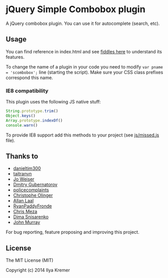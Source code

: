 jQuery Simple Combobox plugin
=============================

A jQuery combobox plugin. You can use it for autocomplete (search, etc).

Usage
-----

You can find reference in index.html and see [fiddles here](http://jsfiddle.net/user/ivkremer/fiddles/ "JSFiddle") to understand its features.

To change the name of a plugin in your code you need to modify ```var pname = 'scombobox';``` line (starting the script). Make sure your CSS class prefixes correspond this name.

### IE8 compatibility ###

This plugin uses the following JS native stuff:

```JavaScript
String.prototype.trim()
Object.keys()
Array.prototype.indexOf()
console.warn()
```

To provide IE8 support add this methods to your project (see [js/missed.js](https://github.com/ivkremer/jquery-simple-combobox/blob/master/js/missed.js) file).

Thanks to
---------

* [danieltim300](https://github.com/danieltim300)
* [taitranvn](https://github.com/taitranvn)
* [Jo Weiser](https://github.com/joweiser)
* [Dmitry Gubernatorov](https://github.com/dgubernatorov-softheme)
* [policecomplaints](https://github.com/policecomplaints)
* [Christophe Olinger](https://github.com/olingerc)
* [Allan Laal](https://github.com/allanlaal)
* [RyanPaddyFronde](https://github.com/RyanPaddyFronde)
* [Chris Meza](https://github.com/cmeza)
* [Dima Snisarenko](https://github.com/InSearch)
* [John Murray](https://github.com/gjsjohnmurray)

For bug reporting, feature proposing and improving this project.

License
-------

The MIT License (MIT)

Copyright (c) 2014 Ilya Kremer
